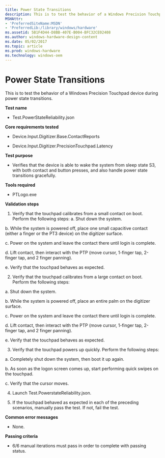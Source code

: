 ```yaml
---
title: Power State Transitions
description: This is to test the behavior of a Windows Precision Touchpad device during power state transitions.
MSHAttr:
- 'PreferredSiteName:MSDN'
- 'PreferredLib:/library/windows/hardware'
ms.assetid: 5B1F4D44-D8BB-407E-B004-BFC32CE02408
ms.author: windows-hardware-design-content
ms.date: 05/02/2017
ms.topic: article
ms.prod: windows-hardware
ms.technology: windows-oem
---
```


# Power State Transitions


This is to test the behavior of a Windows Precision Touchpad device during power state transitions.

**Test name**

-   Test.PowerStateReliability.json

**Core requirements tested**

-   Device.Input.Digitizer.Base.ContactReports

-   Device.Input.Digitizer.PrecisionTouchpad.Latency

**Test purpose**

-   Verifies that the device is able to wake the system from sleep state S3, with both contact and button presses, and also handle power state transitions gracefully.

**Tools required**

-   PTLogo.exe

**Validation steps**

1. Verify that the touchpad calibrates from a small contact on boot. Perform the following steps:
a. Shut down the system.

b. While the system is powered off, place one small capacitive contact (either a finger or the PT3 device) on the digitizer surface.

c. Power on the system and leave the contact there until login is complete.

d. Lift contact, then interact with the PTP (move cursor, 1-finger tap, 2-finger tap, and 2 finger panning).

e. Verify that the touchpad behaves as expected.

2. Verify that the touchpad calibrates from a large contact on boot. Perform the following steps:

a. Shut down the system.

b. While the system is powered off, place an entire palm on the digitizer surface.

c. Power on the system and leave the contact there until login is complete.

d. Lift contact, then interact with the PTP (move cursor, 1-finger tap, 2-finger tap, and 2 finger panning).

e. Verify that the touchpad behaves as expected.

3. Verify that the touchpad powers up quickly. Perform the following steps:

a. Completely shut down the system, then boot it up again.

b. As soon as the logon screen comes up, start performing quick swipes on the touchpad.

c. Verify that the cursor moves.

4. Launch Test.PowerstateReliability.json.

5. If the touchpad behaved as expected in each of the preceding scenarios, manually pass the test. If not, fail the test.

**Common error messages**

-   None.

**Passing criteria**

-   6/6 manual iterations must pass in order to complete with passing status.

 

 







